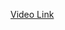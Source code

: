 [Video Link](https://www.youtube.com/watch?v=TxCjuGuDrjU&list=PLbGui_ZYuhiiSVvVP_9w57-aU7kx_H9bu&index=8)
